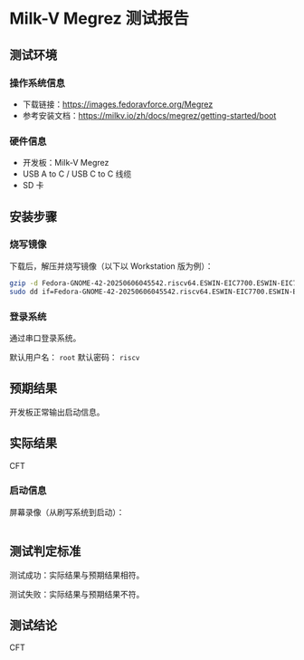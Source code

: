 # Milk-V Megrez 测试报告

## 测试环境

### 操作系统信息

- 下载链接：https://images.fedoravforce.org/Megrez
- 参考安装文档：https://milkv.io/zh/docs/megrez/getting-started/boot

### 硬件信息

- 开发板：Milk-V Megrez
- USB A to C / USB C to C 线缆
- SD 卡

## 安装步骤

### 烧写镜像

下载后，解压并烧写镜像（以下以 Workstation 版为例）：
```bash
gzip -d Fedora-GNOME-42-20250606045542.riscv64.ESWIN-EIC7700.ESWIN-EIC7700EVB.raw.gz
sudo dd if=Fedora-GNOME-42-20250606045542.riscv64.ESWIN-EIC7700.ESWIN-EIC7700EVB.raw of=/dev/your/sdcard bs=1M status=progress
```

### 登录系统

通过串口登录系统。

默认用户名： `root`
默认密码： `riscv`

## 预期结果

开发板正常输出启动信息。

## 实际结果

CFT

### 启动信息

屏幕录像（从刷写系统到启动）：


```log
```

## 测试判定标准

测试成功：实际结果与预期结果相符。

测试失败：实际结果与预期结果不符。

## 测试结论

CFT
